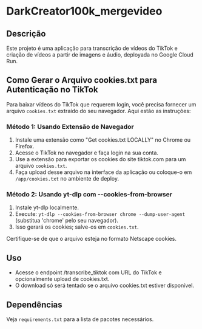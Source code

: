 # DarkCreator100k_mergevideo

## Descrição
Este projeto é uma aplicação para transcrição de vídeos do TikTok e criação de vídeos a partir de imagens e áudio, deployada no Google Cloud Run.

## Como Gerar o Arquivo cookies.txt para Autenticação no TikTok
Para baixar vídeos do TikTok que requerem login, você precisa fornecer um arquivo `cookies.txt` extraído do seu navegador. Aqui estão as instruções:

### Método 1: Usando Extensão de Navegador
1. Instale uma extensão como "Get cookies.txt LOCALLY" no Chrome ou Firefox.
2. Acesse o TikTok no navegador e faça login na sua conta.
3. Use a extensão para exportar os cookies do site tiktok.com para um arquivo `cookies.txt`.
4. Faça upload desse arquivo na interface da aplicação ou coloque-o em `/app/cookies.txt` no ambiente de deploy.

### Método 2: Usando yt-dlp com --cookies-from-browser
1. Instale yt-dlp localmente.
2. Execute: `yt-dlp --cookies-from-browser chrome --dump-user-agent` (substitua 'chrome' pelo seu navegador).
3. Isso gerará os cookies; salve-os em `cookies.txt`.

Certifique-se de que o arquivo esteja no formato Netscape cookies.

## Uso
- Acesse o endpoint /transcribe_tiktok com URL do TikTok e opcionalmente upload de cookies.txt.
- O download só será tentado se o arquivo cookies.txt estiver disponível.

## Dependências
Veja `requirements.txt` para a lista de pacotes necessários.